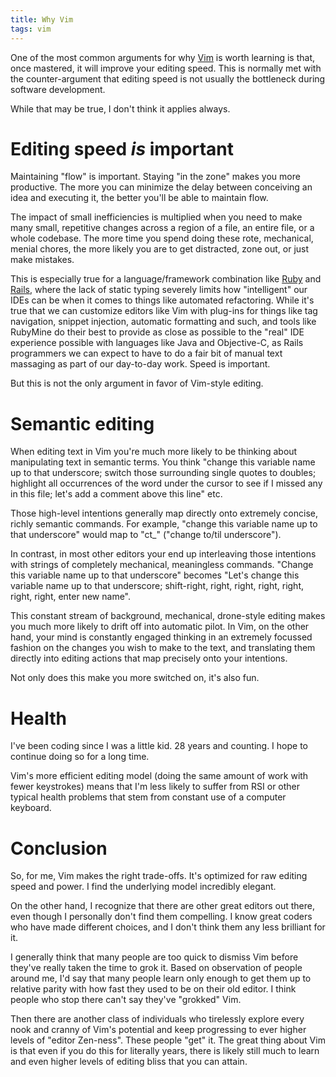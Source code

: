 ```yaml
---
title: Why Vim
tags: vim
---
```


One of the most common arguments for why [Vim](/wiki/Vim) is worth learning is that, once mastered, it will improve your editing speed. This is normally met with the counter-argument that editing speed is not usually the bottleneck during software development.

While that may be true, I don't think it applies always.

# Editing speed *is* important

Maintaining "flow" is important. Staying "in the zone" makes you more productive. The more you can minimize the delay between conceiving an idea and executing it, the better you'll be able to maintain flow.

The impact of small inefficiencies is multiplied when you need to make many small, repetitive changes across a region of a file, an entire file, or a whole codebase. The more time you spend doing these rote, mechanical, menial chores, the more likely you are to get distracted, zone out, or just make mistakes.

This is especially true for a language/framework combination like [Ruby](/wiki/Ruby) and [Rails](/wiki/Rails), where the lack of static typing severely limits how "intelligent" our IDEs can be when it comes to things like automated refactoring. While it's true that we can customize editors like Vim with plug-ins for things like tag navigation, snippet injection, automatic formatting and such, and tools like RubyMine do their best to provide as close as possible to the "real" IDE experience possible with languages like Java and Objective-C, as Rails programmers we can expect to have to do a fair bit of manual text massaging as part of our day-to-day work. Speed is important.

But this is not the only argument in favor of Vim-style editing.

# Semantic editing

When editing text in Vim you're much more likely to be thinking about manipulating text in semantic terms. You think "change this variable name up to that underscore; switch those surrounding single quotes to doubles; highlight all occurrences of the word under the cursor to see if I missed any in this file; let's add a comment above this line" etc.

Those high-level intentions generally map directly onto extremely concise, richly semantic commands. For example, "change this variable name up to that underscore" would map to "ct\_" ("change to/til underscore").

In contrast, in most other editors your end up interleaving those intentions with strings of completely mechanical, meaningless commands. "Change this variable name up to that underscore" becomes "Let's change this variable name up to that underscore; shift-right, right, right, right, right, right, right, enter new name".

This constant stream of background, mechanical, drone-style editing makes you much more likely to drift off into automatic pilot. In Vim, on the other hand, your mind is constantly engaged thinking in an extremely focussed fashion on the changes you wish to make to the text, and translating them directly into editing actions that map precisely onto your intentions.

Not only does this make you more switched on, it's also fun.

# Health

I've been coding since I was a little kid. 28 years and counting. I hope to continue doing so for a long time.

Vim's more efficient editing model (doing the same amount of work with fewer keystrokes) means that I'm less likely to suffer from RSI or other typical health problems that stem from constant use of a computer keyboard.

# Conclusion

So, for me, Vim makes the right trade-offs. It's optimized for raw editing speed and power. I find the underlying model incredibly elegant.

On the other hand, I recognize that there are other great editors out there, even though I personally don't find them compelling. I know great coders who have made different choices, and I don't think them any less brilliant for it.

I generally think that many people are too quick to dismiss Vim before they've really taken the time to grok it. Based on observation of people around me, I'd say that many people learn only enough to get them up to relative parity with how fast they used to be on their old editor. I think people who stop there can't say they've "grokked" Vim.

Then there are another class of individuals who tirelessly explore every nook and cranny of Vim's potential and keep progressing to ever higher levels of "editor Zen-ness". These people "get" it. The great thing about Vim is that even if you do this for literally years, there is likely still much to learn and even higher levels of editing bliss that you can attain.
